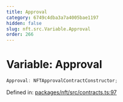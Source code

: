 ```yaml
---
title: Approval
category: 6749c4dba3a7a4005bae1197
hidden: false
slug: nft.src.Variable.Approval
order: 266
---
```


# Variable: Approval

```ts
Approval: NFTApprovalContractConstructor;
```

Defined in: [packages/nft/src/contracts.ts:97](https://github.com/zkcloudworker/minatokens-lib/blob/main/packages/nft/src/contracts.ts#L97)
